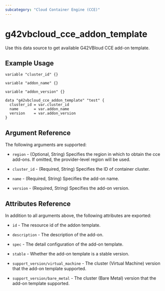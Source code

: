 ```yaml
---
subcategory: "Cloud Container Engine (CCE)"
---
```


# g42vbcloud\_cce\_addon\_template

Use this data source to get available G42VBloud CCE add-on template.

## Example Usage

```hcl
variable "cluster_id" {}

variable "addon_name" {}

variable "addon_version" {}

data "g42vbcloud_cce_addon_template" "test" {
  cluster_id = var.cluster_id
  name       = var.addon_name
  version    = var.addon_version
}
```

## Argument Reference

The following arguments are supported:

* `region` - (Optional, String) Specifies the region in which to obtain the cce add-ons.
  If omitted, the provider-level region will be used.

* `cluster_id` -  (Required, String) Specifies the ID of container cluster.

* `name` -  (Required, String) Specifies the add-on name.

* `version` -  (Required, String) Specifies the add-on version.

## Attributes Reference

In addition to all arguments above, the following attributes are exported:

* `id` - The resource id of the addon template.

* `description` - The description of the add-on.

* `spec` - The detail configuration of the add-on template.

* `stable` - Whether the add-on template is a stable version.

* `support_version/virtual_machine` - The cluster (Virtual Machine) version that the add-on template supported.

* `support_version/bare_metal` - The cluster (Bare Metal) version that the add-on template supported.
